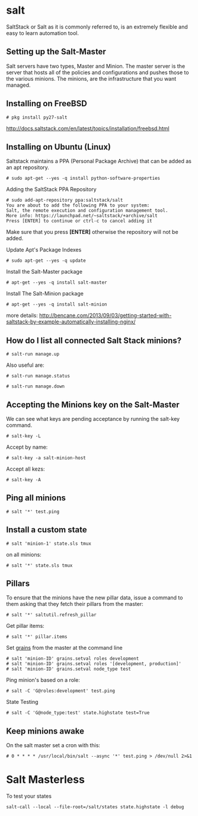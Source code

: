 salt
====

SaltStack or Salt as it is commonly referred to, is an extremely flexible and easy to learn automation tool.

Setting up the Salt-Master
--------------------------

Salt servers have two types, Master and Minion. The master server is the server that hosts all of the policies and configurations and pushes those to the various minions. The minions, are the infrastructure that you want managed.

Installing on FreeBSD
---------------------

    # pkg install py27-salt

http://docs.saltstack.com/en/latest/topics/installation/freebsd.html


Installing on Ubuntu (Linux)
----------------------------

Saltstack maintains a PPA (Personal Package Archive) that can be added as an apt repository.

    # sudo apt-get --yes -q install python-software-properties

Adding the SaltStack PPA Repository

    # sudo add-apt-repository ppa:saltstack/salt
    You are about to add the following PPA to your system:
    Salt, the remote execution and configuration management tool.
    More info: https://launchpad.net/~saltstack/+archive/salt
    Press [ENTER] to continue or ctrl-c to cancel adding it

Make sure that you press **[ENTER]** otherwise the repository will not be added.

Update Apt's Package Indexes

    # sudo apt-get --yes -q update

Install the Salt-Master package

    # apt-get --yes -q install salt-master

Install The Salt-Minion package

    # apt-get --yes -q install salt-minion


more details: http://bencane.com/2013/09/03/getting-started-with-saltstack-by-example-automatically-installing-nginx/


How do I list all connected Salt Stack minions?
-----------------------------------------------

    # salt-run manage.up

Also useful are:

    # salt-run manage.status

    # salt-run manage.down


Accepting the Minions key on the Salt-Master
--------------------------------------------

We can see what keys are pending acceptance by running the salt-key command.

    # salt-key -L

Accept by name:

    # salt-key -a salt-minion-host

Accept all kezs:

    # salt-key -A

Ping all minions
----------------

    # salt '*' test.ping

Install a custom state
----------------------

    # salt 'minion-1' state.sls tmux

on all minions:

    # salt '*' state.sls tmux

Pillars
-------

To ensure that the minions have the new pillar data, issue a command to them asking that they fetch their pillars from the master:

    # salt '*' saltutil.refresh_pillar

Get pillar items:

    # salt '*' pillar.items

Set [grains](http://salt.readthedocs.org/en/latest/topics/targeting/grains.html#matching-grains-in-the-top-file) from the master at the command line

    # salt 'minion-ID' grains.setval roles development
    # salt 'minion-ID' grains.setval roles '[development, production]'
    # salt 'minion-ID' grains.setval node_type test

Ping minion's based on a role:

    # salt -C 'G@roles:development' test.ping

State Testing

    # salt -C 'G@node_type:test' state.highstate test=True

Keep minions awake
------------------

On the salt master set a cron with this:

    # 0 * * * * /usr/local/bin/salt --async '*' test.ping > /dev/null 2>&1

Salt Masterless
===============

To test your states

    salt-call --local --file-root=/salt/states state.highstate -l debug
